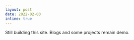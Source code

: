 ```yaml
---
layout: post
date: 2022-02-03
inline: true
---
```


Still building this site. Blogs and some projects remain demo.
